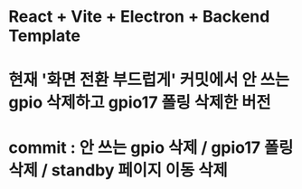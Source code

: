 # React + Vite + Electron + Backend Template

# 
# 현재 '화면 전환 부드럽게' 커밋에서 안 쓰는 gpio 삭제하고 gpio17 폴링 삭제한 버전
# commit : 안 쓰는 gpio 삭제 / gpio17 폴링 삭제 / standby 페이지 이동 삭제